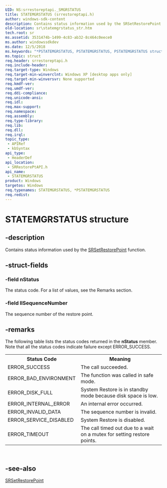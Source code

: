 ```yaml
---
UID: NS:srrestoreptapi._SMGRSTATUS
title: STATEMGRSTATUS (srrestoreptapi.h)
author: windows-sdk-content
description: Contains status information used by the SRSetRestorePoint function.
old-location: sr\statemgrstatus_str.htm
tech.root: sr
ms.assetid: 3531474b-1499-4c83-ab32-8c464c0eece0
ms.author: windowssdkdev
ms.date: 12/5/2018
ms.keywords: "*PSTATEMGRSTATUS, PSTATEMGRSTATUS, PSTATEMGRSTATUS structure pointer [System Restore], STATEMGRSTATUS, STATEMGRSTATUS structure [System Restore], _sr_statemgrstatus_str, sr.statemgrstatus_str, srrestoreptapi/PSTATEMGRSTATUS, srrestoreptapi/STATEMGRSTATUS"
ms.topic: struct
req.header: srrestoreptapi.h
req.include-header: 
req.target-type: Windows
req.target-min-winverclnt: Windows XP [desktop apps only]
req.target-min-winversvr: None supported
req.kmdf-ver: 
req.umdf-ver: 
req.ddi-compliance: 
req.unicode-ansi: 
req.idl: 
req.max-support: 
req.namespace: 
req.assembly: 
req.type-library: 
req.lib: 
req.dll: 
req.irql: 
topic_type:
 - APIRef
 - kbSyntax
api_type:
 - HeaderDef
api_location:
 - SRRestorePtAPI.h
api_name:
 - STATEMGRSTATUS
product: Windows
targetos: Windows
req.typenames: STATEMGRSTATUS, *PSTATEMGRSTATUS
req.redist: 
---
```


# STATEMGRSTATUS structure


## -description


Contains status information used by the 
<a href="https://msdn.microsoft.com/46f0094d-9079-41b5-9efc-ef07082653d3">SRSetRestorePoint</a> function.


## -struct-fields




### -field nStatus

The status code. For a list of values, see the Remarks section.


### -field llSequenceNumber

The sequence number of the restore point.


## -remarks



The following table lists the status codes returned in the <b>nStatus</b> member. Note that all the status codes indicate failure except ERROR_SUCCESS.

<table>
<tr>
<th>Status Code</th>
<th>Meaning</th>
</tr>
<tr>
<td>ERROR_SUCCESS</td>
<td>The call succeeded.</td>
</tr>
<tr>
<td>ERROR_BAD_ENVIRONMENT</td>
<td>The function was called in safe mode.</td>
</tr>
<tr>
<td>ERROR_DISK_FULL</td>
<td>System Restore is in standby mode because disk space is low.</td>
</tr>
<tr>
<td>ERROR_INTERNAL_ERROR</td>
<td>An internal error occurred.</td>
</tr>
<tr>
<td>ERROR_INVALID_DATA</td>
<td>The sequence number is invalid.</td>
</tr>
<tr>
<td>ERROR_SERVICE_DISABLED</td>
<td>System Restore is disabled.</td>
</tr>
<tr>
<td>ERROR_TIMEOUT</td>
<td>The call timed out due to a wait on a mutex for setting restore points.</td>
</tr>
</table>
 




## -see-also




<a href="https://msdn.microsoft.com/46f0094d-9079-41b5-9efc-ef07082653d3">SRSetRestorePoint</a>
 

 

